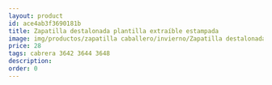 ```yaml
---
layout: product
id: ace4ab3f3690181b
title: Zapatilla destalonada plantilla extraíble estampada
image: img/productos/zapatilla caballero/invierno/Zapatilla destalonada plantilla extraíble estampada=28=cabrera 3642 3644 3648.webp
price: 28
tags: cabrera 3642 3644 3648
description: 
order: 0
---
```


